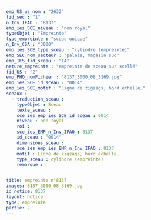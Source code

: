 ```yaml
---
emp_US_us_nom : "2632"
fid_sec : "1"
n_Inv_IFAO : "8137"
emp_ies_SCE_niveau : "non royal"
typeObjet : "Empreinte"
type_empreinte : "sceau unique"
n_Inv_CSA : "3000"
emp_ies_SCE_type_sceau : "cylindre (empreinte)"
emp_SEC_nom_secteur : "palais, magasin sud"
emp_IES_fid_sceau : "14"
nature_empreinte : "empreinte de sceau sur scellé"
fid_US : "2"
emp_PHO_nomFichier : "8137_3000_08_3169.jpg"
emp_ies_SCE_id_sceau : "0014"
emp_ies_SCE_motif : "Ligne de zigzags, bord échelle…"
sceaux :
  - traduction_sceau : 
    typeObjet : Sceau
    texte_sceau : 
    sce_ies_emp_ies_SCE_id_sceau : 0014
    niveau : non royal
    roi : 
    sce_ies_EMP_n_Inv_IFAO : 8137
    id_sceau : "0014"
    dimensions_sceau : 
    sce_ies_emp_ies_EMP_n_Inv_IFAO : 8137
    motif : Ligne de zigzags, bord échelle…
    type_sceau : cylindre (empreinte)
    remarque : 


title: empreinte n°8137
images: 8137_3000_08_3169.jpg
id_notice: 8137
layout: notice
type: empreinte
partie: 2
---
```

